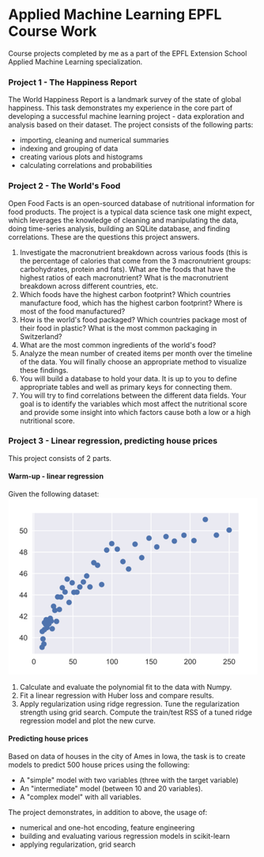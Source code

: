 # Applied Machine Learning EPFL Course Work

Course projects completed by me as a part of the EPFL Extension School Applied Machine Learning specialization.

### Project 1 - The Happiness Report

The World Happiness Report is a landmark survey of the state of global happiness. This task demonstrates my experience in the core part of developing a successful machine learning project - data exploration and analysis based on their dataset. The project consists of the following parts:

- importing, cleaning and numerical summaries
- indexing and grouping of data
- creating various plots and histograms
- calculating correlations and probabilities

### Project 2 - The World's Food

Open Food Facts is an open-sourced database of nutritional information for food products. The project is a typical data science task one might expect, which leverages the knowledge of cleaning and manipulating the data, doing time-series analysis, building an SQLite database, and finding correlations. These are the questions this project answers.

1. Investigate the macronutrient breakdown across various foods (this is the percentage of calories that come from the 3 macronutrient groups: carbohydrates, protein and fats). What are the foods that have the highest ratios of each macronutrient? What is the macronutrient breakdown across different countries, etc.
2. Which foods have the highest carbon footprint? Which countries manufacture food, which has the highest carbon footprint? Where is most of the food manufactured?
3. How is the world's food packaged? Which countries package most of their food in plastic? What is the most common packaging in Switzerland?
4. What are the most common ingredients of the world's food?
5. Analyze the mean number of created items per month over the timeline of the data. You will finally choose an appropriate method to visualize these findings.
6. You will build a database to hold your data. It is up to you to define appropriate tables and well as primary keys for connecting them. 
7. You will try to find correlations between the different data fields. Your goal is to identify the variables which most affect the nutritional score and provide some insight into which factors cause both a low or a high nutritional score.

### Project 3 - Linear regression, predicting house prices

This project consists of 2 parts.
#### Warm-up - linear regression
Given the following dataset:
![dset.png](./dset.png)
1. Calculate and evaluate the polynomial fit to the data with Numpy.
2. Fit a linear regression with Huber loss and compare results.
3. Apply regularization using ridge regression. Tune the regularization strength using grid search. Compute the train/test RSS of a tuned ridge regression model and plot the new curve.


#### Predicting house prices

Based on data of houses in the city of Ames in Iowa, the task is to create models to predict 500 house prices using the following:
- A "simple" model with two variables (three with the target variable)
- An "intermediate" model (between 10 and 20 variables).
- A "complex model" with all variables.

The project demonstrates, in addition to above, the usage of:
- numerical and one-hot encoding, feature engineering
- building and evaluating various regression models in scikit-learn
- applying regularization, grid search